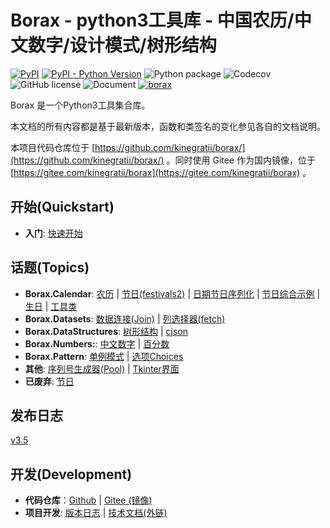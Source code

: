 # Borax - python3工具库 - 中国农历/中文数字/设计模式/树形结构


[![PyPI](https://img.shields.io/pypi/v/borax.svg)](https://pypi.org/project/borax) 
[![PyPI - Python Version](https://img.shields.io/pypi/pyversions/borax.svg)](https://pypi.org/project/borax)
![Python package](https://github.com/kinegratii/borax/workflows/Python%20package/badge.svg)
![Codecov](https://codecov.io/github/kinegratii/borax/coverage.svg)
![GitHub license](https://img.shields.io/github/license/kinegratii/borax)
![Document](https://img.shields.io/badge/%E6%96%87%E6%A1%A3-docsify-brightgreen)
[![borax](https://snyk.io/advisor/python/borax/badge.svg)](https://snyk.io/advisor/python/borax)



Borax 是一个Python3工具集合库。

本文档的所有内容都是基于最新版本，函数和类签名的变化参见各自的文档说明。

本项目代码仓库位于 [https://github.com/kinegratii/borax/](https://github.com/kinegratii/borax/) 。同时使用 Gitee 作为国内镜像，位于 [https://gitee.com/kinegratii/borax](https://gitee.com/kinegratii/borax) 。

## 开始(Quickstart)

- **入门**:  [快速开始](quickstart)

## 话题(Topics)

- **Borax.Calendar**:  [农历](guides/lunardate) | [节日(festivals2)](guides/festival)  | [日期节日序列化](guides/festivals2-serialize)  | [节日综合示例](guides/festivals2-usage) | [生日](guides/birthday) | [工具类](guides/calendars-utils)
- **Borax.Datasets**: [数据连接(Join)](guides/join) | [列选择器(fetch)](guides/fetch) 
- **Borax.DataStructures**:  [树形结构](guides/tree) | [cjson](guides/cjson) 
- **Borax.Numbers:**: [中文数字](guides/numbers) |  [百分数](guides/percentage)
- **Borax.Pattern**: [单例模式](guides/singleton) | [选项Choices](guides/choices)
- **其他**: [序列号生成器(Pool)](guides/serial_pool) | [Tkinter界面](guides/ui)
- **已废弃**: [节日](guides/festival)

## 发布日志

[v3.5](release-note/v350)

## 开发(Development)

- **代码仓库**：[Github](https://github.com/kinegratii/borax/) | [Gitee (镜像)](https://gitee.com/kinegratii/borax)
- **项目开发**:  [版本日志](changelog) | [技术文档(外链)](http://fd8cc08f.wiz06.com/wapp/pages/view/share/s/3Zzc2f0LJQ3w2TWIQb0ZMSna1zg4gs1vPQmb2vlh9M2zhqK8)